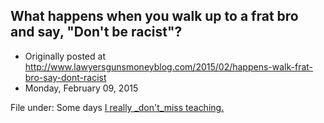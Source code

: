 ## What happens when you walk up to a frat bro and say, "Don't be racist"?

 * Originally posted at http://www.lawyersgunsmoneyblog.com/2015/02/happens-walk-frat-bro-say-dont-racist
 * Monday, February 09, 2015

File under: Some days [I really _don't_miss teaching.](http://acephalous.typepad.com/acephalous/2007/03/and\_yet\_i\_still.html)